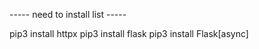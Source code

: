 ----- need to install list -----

pip3 install httpx
pip3 install flask
pip3 install Flask[async]


